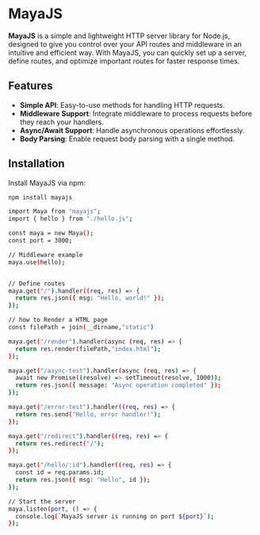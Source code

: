 # MayaJS

**MayaJS** is a simple and lightweight HTTP server library for Node.js, designed to give you control over your API routes and middleware in an intuitive and efficient way. With MayaJS, you can quickly set up a server, define routes, and optimize important routes for faster response times.

## Features

- **Simple API**: Easy-to-use methods for handling HTTP requests.
- **Middleware Support**: Integrate middleware to process requests before they reach your handlers.
- **Async/Await Support**: Handle asynchronous operations effortlessly.
- **Body Parsing**: Enable request body parsing with a single method.

## Installation

Install MayaJS via npm:

```bash
npm install mayajs

import Maya from "mayajs";
import { hello } from "./hello.js";

const maya = new Maya();
const port = 3000;

// Middleware example
maya.use(hello);


// Define routes
maya.get("/").handler((req, res) => {
  return res.json({ msg: "Hello, world!" });
});

// how to Render a HTML page
const filePath = join(__dirname,"static")

maya.get("/render").handler(async (req, res) => {
  return res.render(filePath,"index.html");
});

maya.get("/async-test").handler(async (req, res) => {
  await new Promise((resolve) => setTimeout(resolve, 1000));
  return res.json({ message: "Async operation completed" });
});

maya.get("/error-test").handler((req, res) => {
  return res.send("Hello, error handler!");
});

maya.get("/redirect").handler((req, res) => {
  return res.redirect("/");
});

maya.get("/hello/:id").handler((req, res) => {
  const id = req.params.id;
  return res.json({ msg: "Hello", id });
});

// Start the server
maya.listen(port, () => {
  console.log(`MayaJS server is running on port ${port}`);
});



